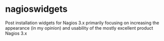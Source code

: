 nagioswidgets
=============

Post installation widgets for Nagios 3.x primarily focusing on increasing the appearance (in my opinion) and usability of the mostly excellent product Nagios 3.x